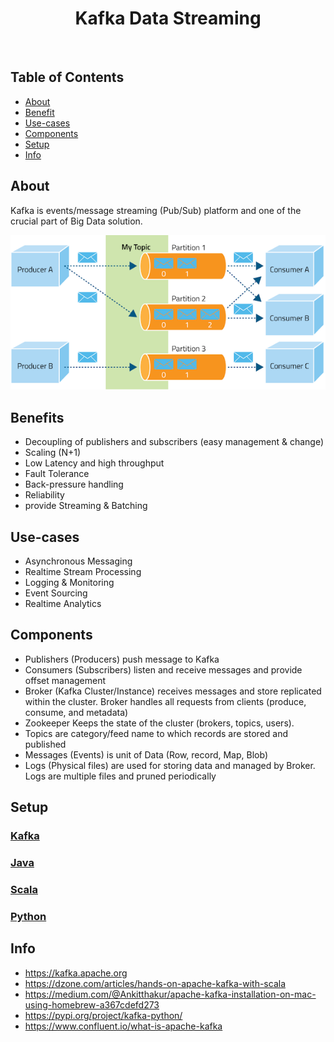 <h1 align="center">Kafka Data Streaming </h1> <br>
<h2> Table of Contents </h2>

- [About](#about)
- [Benefit](#benefits)
- [Use-cases](#use-case)
- [Components](#components)
- [Setup](#setup)
- [Info](#info)

## About
Kafka is events/message streaming (Pub/Sub) platform and one of the crucial part of Big Data solution.

![GitHub Logo](/images/kafka-concept.png)

## Benefits
- Decoupling of publishers and subscribers (easy management & change)
- Scaling (N+1)
- Low Latency and high throughput
- Fault Tolerance
- Back-pressure handling
- Reliability
- provide Streaming & Batching

## Use-cases
- Asynchronous Messaging
- Realtime Stream Processing
- Logging & Monitoring
- Event Sourcing
- Realtime Analytics

## Components
- Publishers (Producers) push message to Kafka
- Consumers (Subscribers) listen and receive messages and provide offset management
- Broker (Kafka Cluster/Instance) receives messages and store replicated within the cluster. Broker handles all requests from clients (produce, consume, and metadata)
- Zookeeper Keeps the state of the cluster (brokers, topics, users).
- Topics are category/feed name to which records are stored and published
- Messages (Events) is unit of Data (Row, record, Map, Blob)
- Logs (Physical files) are used for storing data and managed by Broker. Logs are multiple files and pruned periodically

## Setup
### [Kafka](https://github.com/yuyatinnefeld/kafka/tree/master/kafka)
### [Java](https://github.com/yuyatinnefeld/kafka/tree/master/java)
### [Scala](https://github.com/yuyatinnefeld/kafka/tree/master/scala)
### [Python](https://github.com/yuyatinnefeld/kafka/tree/master/python)

## Info
- https://kafka.apache.org
- https://dzone.com/articles/hands-on-apache-kafka-with-scala
- https://medium.com/@Ankitthakur/apache-kafka-installation-on-mac-using-homebrew-a367cdefd273
- https://pypi.org/project/kafka-python/
- https://www.confluent.io/what-is-apache-kafka
